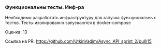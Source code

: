 ### Функциональны тесты. Инф-ра

Необходимо разработать инфраструктуру для запуска функциональных тестов. Тесты изолированно запускаются в docker-compose 

Оценка: 13

Ссылка на PR: https://github.com/UtkinVadim/Async_API_sprint_2/pull/15